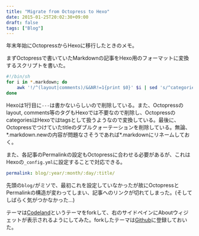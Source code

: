 ```yaml
---
title: "Migrate from Octopress to Hexo"
date: 2015-01-25T20:02:30+09:00
draft: false
tags: ["Blog"]
---
```


年末年始にOctopressからHexoに移行したときのメモ。

まずOctopressで書いていたMarkdownの記事をHexo用のフォーマットに変換するスクリプトを書いた。
```sh
#!/bin/sh
for i in *.markdown; do
    awk '!/^(layout|comments)/&&NR!=1{print $0}' $i | sed 's/^categories/tags/g' | sed 's/^title: *"\(.*\)"$/title: \1/g' > "$i".markdown.new
done
```
Hexoは1行目に`---`は書かないらしいので削除している。また、Octopressのlayout, comments等のタグもHexoでは不要なので削除し、OctopressのcategoriesはHexoではtagsとして扱うようなので変換している。最後に、Octopressでつけていたtitleのダブルクォーテーションを削除している。無論、\*.markdown.newの内容が問題なさそうであれば\*.markdownにリネームしておく。

また、各記事のPermalinkの設定もOctopressに合わせる必要があるが、これはHexoの`_config.yml`に設定することで対応できる。

```yml
permalink: blog/:year/:month/:day/:title/
```

先頭の`blog/`がミソで、最初これを設定していなかったが故にOctopressとPermalinkの構造が変わってしまい、記事へのリンクが切れてしまった。(そしてしばらく気がつかなかった...)

テーマは[Codeland](https://github.com/xing5/hexo-theme-codeland)というテーマをforkして、右のサイドペインにAboutウィジェットが表示されるようにしてみた。forkしたテーマは[Github](https://github.com/tanakahx/hexo-theme-codeland)に登録しておいた。
